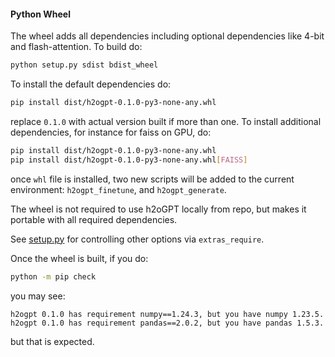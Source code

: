 #### Python Wheel

The wheel adds all dependencies including optional dependencies like 4-bit and flash-attention. To build do:
```bash
python setup.py sdist bdist_wheel
```
To install the default dependencies do:
```bash
pip install dist/h2ogpt-0.1.0-py3-none-any.whl
```
replace `0.1.0` with actual version built if more than one.
To install additional dependencies, for instance for faiss on GPU, do:
```bash
pip install dist/h2ogpt-0.1.0-py3-none-any.whl
pip install dist/h2ogpt-0.1.0-py3-none-any.whl[FAISS]
```
once `whl` file is installed, two new scripts will be added to the current environment: `h2ogpt_finetune`, and `h2ogpt_generate`.

The wheel is not required to use h2oGPT locally from repo, but makes it portable with all required dependencies.

See [setup.py](../setup.py) for controlling other options via `extras_require`.

Once the wheel is built, if you do:
```bash
python -m pip check
```
you may see:
```text
h2ogpt 0.1.0 has requirement numpy==1.24.3, but you have numpy 1.23.5.
h2ogpt 0.1.0 has requirement pandas==2.0.2, but you have pandas 1.5.3.
```
but that is expected.

